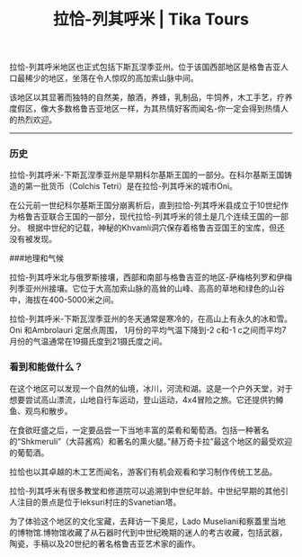 ﻿---
language: zh
url: regions/racha-lechkhumi
heading: 拉恰-列其呼米
title: 拉恰-列其呼米 | Tika Tours
country_id: 1
imggrp_id: 16
gallery_id: 16
template: regions
name: 拉恰-列其呼米
---
<div class="row content-row"><!-- 1199 (1)-->

</div>

<div class="row content-row"><!-- 1200 (2)-->
<div class="col-xs-12 col-sm-6 col-md-6"><!-- 1594 -->

拉恰-列其呼米地区也正式包括下斯瓦涅季亚州。位于该国西部地区是格鲁吉亚人口最稀少的地区，坐落在令人惊叹的高加索山脉中间。

</div>

<div class="col-xs-12 col-sm-6 col-md-6"><!-- 1595 -->

该地区以其显著而独特的自然美，酿酒，养蜂，乳制品，牛饲养，木工手艺，疗养度假区，像大多数格鲁吉亚地区一样，为其热情好客而闻名-你一定会得到热情人的热烈欢迎。

</div>

</div>

<div class="row content-row"><!-- 1201 (3)-->
<div class="col-xs-12"><!-- 1596 -->

* * *

</div>

</div>

<div class="row content-row"><!-- 1202 (4)-->
<div class="col-xs-12 col-sm-6 col-md-6"><!-- 1597 -->

### 历史


拉恰-列其呼米-下斯瓦涅季亚州是早期科尔基斯王国的一部分。在科尔基斯王国铸造的第一批货币（Colchis Tetri）是在拉恰-列其呼米的城市Oni。

在公元前一世纪科尔基斯王国分崩离析后，直到拉恰-列其呼米县成立于10世纪作为格鲁吉亚联合王国的一部分，现代拉恰-列其呼米的领土是几个连续王国的一部分。
根据中世纪的记载，神秘的Khvamli洞穴保存着格鲁吉亚国王的宝库，但还没有被发现。

###地理和气候


拉恰-列其呼米北与俄罗斯接壤，西部和南部与格鲁吉亚的地区-萨梅格列罗和伊梅列季亚州州接壤。它位于大高加索山脉的高耸的山峰、高高的草地和绿色的山谷中，海拔在400-5000米之间。

拉恰-列其呼米-下斯瓦涅季亚州的冬天通常是寒冷的，在高山上有永久的冰和雪。Oni 和Ambrolauri 定居点周围， 1月份的平均气温下降到-2 c和-1 c之间而平均7月份的气温通常在19摄氏度到21摄氏度之间。

</div>

<div class="col-xs-12 col-sm-6 col-md-6"><!-- 1598 -->

### 看到和能做什么？

在这个地区可以发现一个自然的仙境，冰川，河流和湖。这是一个户外天堂，对于想要尝试高山漂流，山地自行车运动，登山运动，4x4冒险之旅。它还提供钓鳟鱼、观鸟和散步。

在食欲旺盛之后，一定要品尝一下当地丰富的菜肴和葡萄酒。包括一种著名的“Shkmeruli”（大蒜酱鸡）和著名的熏火腿。”赫万奇卡拉”最这个地区的最受欢迎的葡萄酒。

拉恰也以其卓越的木工艺而闻名，游客们有机会观看和学习制作传统工艺品。

拉恰-列其呼米有很多教堂和修道院可以追溯到中世纪年龄。中世纪早期的其他引人注目的景点是位于leksuri村庄的Svanetian塔。


为了体验这个地区的文化宝藏，去拜访一下奥尼，Lado Museliani和察蓋里当地的博物馆.博物馆收藏了从石器时代到中世纪晚期的迷人的考古收藏，包括武器，陶瓷，手稿以及20世纪的著名格鲁吉亚艺术家的画作。


</div>

</div>

